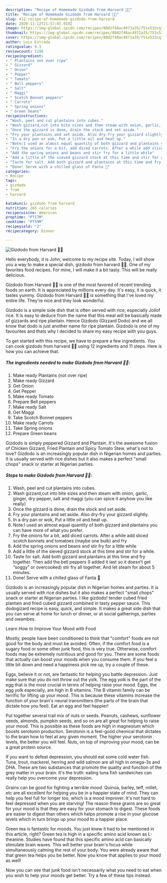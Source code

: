 ```yaml
---
description: "Recipe of Homemade Gizdodo from Harvard 💪🏼"
title: "Recipe of Homemade Gizdodo from Harvard 💪🏼"
slug: 412-recipe-of-homemade-gizdodo-from-harvard
date: 2020-11-12T21:57:07.919Z
image: https://img-global.cpcdn.com/recipes/80d2f48ac4971a35/751x532cq70/gizdodo-from-harvard-💪🏼-recipe-main-photo.jpg
thumbnail: https://img-global.cpcdn.com/recipes/80d2f48ac4971a35/751x532cq70/gizdodo-from-harvard-💪🏼-recipe-main-photo.jpg
cover: https://img-global.cpcdn.com/recipes/80d2f48ac4971a35/751x532cq70/gizdodo-from-harvard-💪🏼-recipe-main-photo.jpg
author: Lois Estrada
ratingvalue: 4.3
reviewcount: 1296
recipeingredient:
- " Plantains not over ripe"
- " Gizzard"
- " Onion"
- " Pepper"
- " Tomato"
- " Bell peppers"
- " Salt"
- " Maggi"
- " Scotch Bonnet peppers"
- " Carrots"
- " Spring onions"
- " Green beans"
recipeinstructions:
- "Wash, peel and cut plantains into cubes."
- "Wash gizzard,cut into bite sizes and then steam with onion, garlic, ginger, dry pepper, salt and maggi (you can spice it anyhow you like really)"
- "Once the gizzard is done, drain the stock and set aside."
- "Fry your plantains and set aside. Also dry-fry your gizzard slightly."
- "In a dry pan or wok, Put a little oil and heat up."
- "Note:I used an almost equal quantity of both gizzard and plantains you can have more of what you prefer."
- "Fry the onions for a bit, add diced carrots. After a while add sliced scotch bonnets and tomatoes (maybe one bulb) and fry"
- "Add the spring onions and beans and stir fry for a little while"
- "Add a little of the sieved gizzard stock at this time and stir for a while."
- "Taste for salt. Add both gizzard and plantains at this time and fry together. Then add the bell peppers (I added it last so it doesn’t get “soggy” or overcooked) stir fry all together. And let steam for about 5 minutes."
- "Done! Serve with a chilled glass of Fanta 🙈"
categories:
- Recipe
tags:
- gizdodo
- from
- harvard

katakunci: gizdodo from harvard 
nutrition: 265 calories
recipecuisine: American
preptime: "PT17M"
cooktime: "PT59M"
recipeyield: "2"
recipecategory: Dinner

---
```



![Gizdodo from Harvard 💪🏼](https://img-global.cpcdn.com/recipes/80d2f48ac4971a35/751x532cq70/gizdodo-from-harvard-💪🏼-recipe-main-photo.jpg)

Hello everybody, it is John, welcome to my recipe site. Today, I will show you a way to make a special dish, gizdodo from harvard 💪🏼. One of my favorites food recipes. For mine, I will make it a bit tasty. This will be really delicious.

Gizdodo from Harvard 💪🏼 is one of the most favored of recent trending foods on earth. It is appreciated by millions every day. It's easy, it is quick, it tastes yummy. Gizdodo from Harvard 💪🏼 is something that I've loved my entire life. They're nice and they look wonderful.

Gizdodo is a simple side dish that is often served with rice; especially Jollof rice. It is easy to deduce from the name that this meal will be basically made of gizzards and ripe plantain. Hence Gizdodo (Gizzard Dodo) and we all know that dodo is just another name for ripe plantain. Gizdodo is one of my favourites and thats why I decided to share my easy recipe with you guys.


To get started with this recipe, we have to prepare a few ingredients. You can cook gizdodo from harvard 💪🏼 using 12 ingredients and 11 steps. Here is how you can achieve that.

<!--inarticleads1-->

##### The ingredients needed to make Gizdodo from Harvard 💪🏼:

1. Make ready  Plantains (not over ripe)
1. Make ready  Gizzard
1. Get  Onion
1. Get  Pepper
1. Make ready  Tomato
1. Prepare  Bell peppers
1. Make ready  Salt
1. Get  Maggi
1. Take  Scotch Bonnet peppers
1. Make ready  Carrots
1. Take  Spring onions
1. Prepare  Green beans


Gizdodo is simply peppered Gizzard and Plantain. It&#39;s the awesome fusion of Chicken Gizzard, Fried Plantain and Spicy Tomato Stew, what&#39;s not to love? Gizdodo is an increasingly popular dish in Nigerian homes and parties. It is usually served with rice dishes but it also makes a perfect &#34;small chops&#34; snack or starter at Nigerian parties. 

<!--inarticleads2-->

##### Steps to make Gizdodo from Harvard 💪🏼:

1. Wash, peel and cut plantains into cubes.
1. Wash gizzard,cut into bite sizes and then steam with onion, garlic, ginger, dry pepper, salt and maggi (you can spice it anyhow you like really)
1. Once the gizzard is done, drain the stock and set aside.
1. Fry your plantains and set aside. Also dry-fry your gizzard slightly.
1. In a dry pan or wok, Put a little oil and heat up.
1. Note:I used an almost equal quantity of both gizzard and plantains you can have more of what you prefer.
1. Fry the onions for a bit, add diced carrots. After a while add sliced scotch bonnets and tomatoes (maybe one bulb) and fry
1. Add the spring onions and beans and stir fry for a little while
1. Add a little of the sieved gizzard stock at this time and stir for a while.
1. Taste for salt. Add both gizzard and plantains at this time and fry together. Then add the bell peppers (I added it last so it doesn’t get “soggy” or overcooked) stir fry all together. And let steam for about 5 minutes.
1. Done! Serve with a chilled glass of Fanta 🙈


Gizdodo is an increasingly popular dish in Nigerian homes and parties. It is usually served with rice dishes but it also makes a perfect &#34;small chops&#34; snack or starter at Nigerian parties. I like gizdodo! tender cubed fried plantain and fried cubed gizzard combined in tasty pepper sauce. This dodogizard recipe is easy, quick, and simple. It makes a great side dish that you can serve at home for lunch or dinner, or at social gatherings, parties and owambes. 

Learn How to Improve Your Mood with Food


Mostly, people have been conditioned to think that "comfort" foods are not good for the body and must be avoided. Often, if the comfort food is a sugary food or some other junk food, this is very true. Otherwise, comfort foods may be extremely nutritious and good for you. There are some foods that actually can boost your moods when you consume them. If you feel a little bit down and need a happiness pick me up, try a couple of these.

Eggs, believe it or not, are fantastic for helping you battle depression. Just make sure that you do not throw out the yolk. The egg yolk is the part of the egg that is the most crucial in terms of helping raise your mood. Eggs, the egg yolk especially, are high in B vitamins. The B vitamin family can be terrific for lifting up your mood. This is because these vitamins increase the function of your brain's neural transmitters (the parts of the brain that dictate how you feel). Eat an egg and feel happier!

Put together several trail mix of nuts or seeds. Peanuts, cashews, sunflower seeds, almonds, pumpkin seeds, and so on are all great for helping to raise your mood. This is possible as these foods are high in magnesium which boosts serotonin production. Serotonin is a feel-good chemical that dictates to the brain how to feel at any given moment. The higher your serotonin levels, the better you will feel. Nuts, on top of improving your mood, can be a great protein source.

If you want to defeat depression, you should eat some cold water fish. Tuna, trout, mackerel, herring and wild salmon are all high in omega-3s and DHA. These are two substances that promote the quality and function of the grey matter in your brain. It's the truth: eating tuna fish sandwiches can really help you overcome your depression. 

Grains can be good for fighting a terrible mood. Quinoa, barley, teff, millet, etc are all excellent for helping you be in a happier state of mind. They can help you feel full for longer too, which is a mood improver. It's not hard to feel depressed when you are starving! The reason these grains are so great for your mood is that they are easy for your stomach to digest. These foods are easier to digest than others which helps promote a rise in your glucose levels which in turn brings up your mood to a happier place.

Green tea is fantastic for moods. You just knew it had to be mentioned in this article, right? Green tea is high in a specific amino acid known as L-theanine. Studies have found that this specific amino acid can basically stimulate brain waves. This will better your brain's focus while simultaneously calming the rest of your body. You were already aware that that green tea helps you be better. Now you know that applies to your mood as well!

Now you can see that junk food isn't necessarily what you need to eat when you wish to help your moods get better. Try  a few  of  these  tips  instead.

